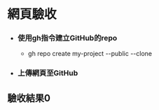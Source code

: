 # 網頁驗收

- ### 使用gh指令建立GitHub的repo
  - gh repo create my-project --public --clone

- ### 上傳網頁至GitHub

## 驗收結果0